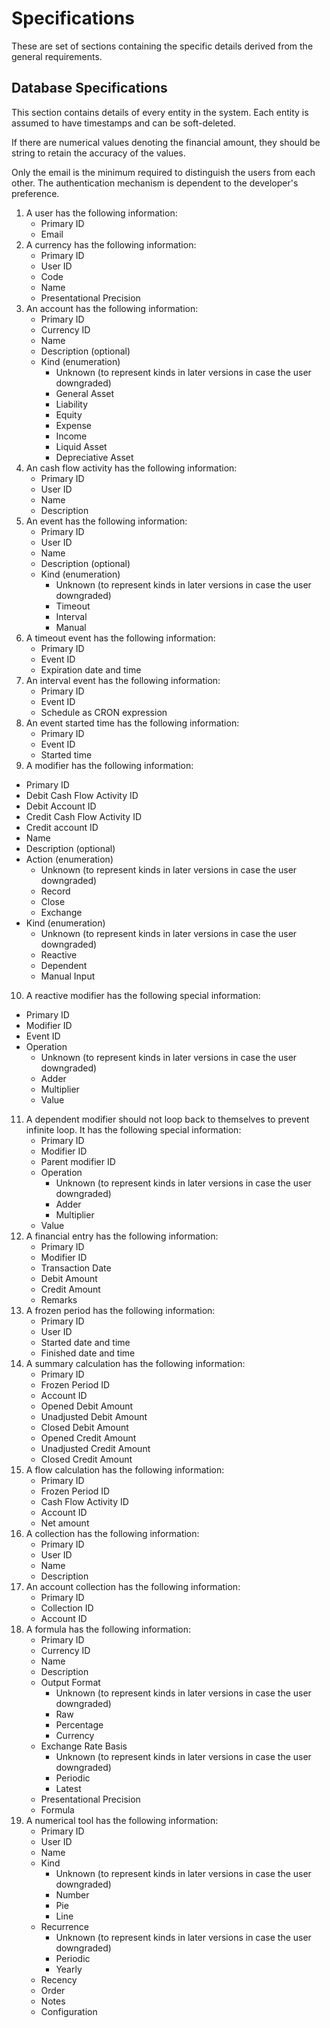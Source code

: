 # Specifications
These are set of sections containing the specific details derived from the general requirements.

## Database Specifications
This section contains details of every entity in the system. Each entity is assumed to have
timestamps and can be soft-deleted.

If there are numerical values denoting the financial amount, they should be string to retain the
accuracy of the values.

Only the email is the minimum required to distinguish the users from each other. The authentication
mechanism is dependent to the developer's preference.

1. A user has the following information:
   - Primary ID
   - Email
2. A currency has the following information:
   - Primary ID
   - User ID
   - Code
   - Name
   - Presentational Precision
3. An account has the following information:
   - Primary ID
   - Currency ID
   - Name
   - Description (optional)
   - Kind (enumeration)
     - Unknown (to represent kinds in later versions in case the user downgraded)
     - General Asset
     - Liability
     - Equity
     - Expense
     - Income
     - Liquid Asset
     - Depreciative Asset
4. An cash flow activity has the following information:
   - Primary ID
   - User ID
   - Name
   - Description
5. An event has the following information:
   - Primary ID
   - User ID
   - Name
   - Description (optional)
   - Kind (enumeration)
     - Unknown (to represent kinds in later versions in case the user downgraded)
     - Timeout
     - Interval
     - Manual
6. A timeout event has the following information:
   - Primary ID
   - Event ID
   - Expiration date and time
7. An interval event has the following information:
   - Primary ID
   - Event ID
   - Schedule as CRON expression
8. An event started time has the following information:
   - Primary ID
   - Event ID
   - Started time
9.  A modifier has the following information:
   - Primary ID
   - Debit Cash Flow Activity ID
   - Debit Account ID
   - Credit Cash Flow Activity ID
   - Credit account ID
   - Name
   - Description (optional)
   - Action (enumeration)
     - Unknown (to represent kinds in later versions in case the user downgraded)
     - Record
     - Close
     - Exchange
   - Kind (enumeration)
     - Unknown (to represent kinds in later versions in case the user downgraded)
     - Reactive
     - Dependent
     - Manual Input
10. A reactive modifier has the following special information:
   - Primary ID
   - Modifier ID
   - Event ID
   - Operation
     - Unknown (to represent kinds in later versions in case the user downgraded)
     - Adder
     - Multiplier
     - Value
11. A dependent modifier should not loop back to themselves to prevent infinite loop. It has the
    following special information:
    - Primary ID
    - Modifier ID
    - Parent modifier ID
    - Operation
      - Unknown (to represent kinds in later versions in case the user downgraded)
      - Adder
      - Multiplier
    - Value
12. A financial entry has the following information:
    - Primary ID
    - Modifier ID
    - Transaction Date
    - Debit Amount
    - Credit Amount
    - Remarks
13. A frozen period has the following information:
    - Primary ID
    - User ID
    - Started date and time
    - Finished date and time
14. A summary calculation has the following information:
    - Primary ID
    - Frozen Period ID
    - Account ID
    - Opened Debit Amount
    - Unadjusted Debit Amount
    - Closed Debit Amount
    - Opened Credit Amount
    - Unadjusted Credit Amount
    - Closed Credit Amount
15. A flow calculation has the following information:
    - Primary ID
    - Frozen Period ID
    - Cash Flow Activity ID
    - Account ID
    - Net amount
16. A collection has the following information:
    - Primary ID
    - User ID
    - Name
    - Description
17. An account collection has the following information:
    - Primary ID
    - Collection ID
    - Account ID
18. A formula has the following information:
    - Primary ID
    - Currency ID
    - Name
    - Description
    - Output Format
      - Unknown (to represent kinds in later versions in case the user downgraded)
      - Raw
      - Percentage
      - Currency
    - Exchange Rate Basis
      - Unknown (to represent kinds in later versions in case the user downgraded)
      - Periodic
      - Latest
    - Presentational Precision
    - Formula
19. A numerical tool has the following information:
    - Primary ID
    - User ID
    - Name
    - Kind
      - Unknown (to represent kinds in later versions in case the user downgraded)
      - Number
      - Pie
      - Line
    - Recurrence
      - Unknown (to represent kinds in later versions in case the user downgraded)
      - Periodic
      - Yearly
    - Recency
    - Order
    - Notes
    - Configuration

